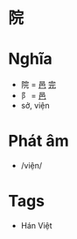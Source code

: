 # 院

# Nghĩa
* 院 = [邑](邑.md) [完](完.md)
* ⻖ = [邑](邑.md)
* sở, viện

# Phát âm
* /viện/

# Tags
* Hán Việt

<script>window.HANZI_FIELD='院';</script>
